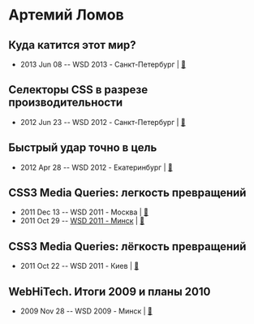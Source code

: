 # Артемий Ломов

## Куда катится этот мир?
- 2013 Jun 08 -- WSD 2013 - Санкт-Петербург  | [:notebook:](https://wsd.events/2013/06/08/pres/where-it-goes/)  
## Селекторы CSS в разрезе производительности
- 2012 Jun 23 -- WSD 2012 - Санкт-Петербург  | [:notebook:](https://wsd.events/2012/06/23/pres/css-selectors/)  
## Быстрый удар точно в цель
- 2012 Apr 28 -- WSD 2012 - Екатеринбург  | [:notebook:](https://wsd.events/2012/04/28/pres/css-selectors/)  
## CSS3 Media Queries: легкость превращений
- 2011 Dec 13 -- WSD 2011 - Москва  | [:notebook:](https://wsd.events/2011/12/13/pres/media-queries/)  
- 2011 Oct 29 -- [WSD 2011 - Минск](https://www.youtube.com/watch?v=cp4zK2wJPyg)  | [:notebook:](https://wsd.events/2011/10/29/pres/media-queries/)  
## CSS3 Media Queries: лёгкость превращений
- 2011 Oct 22 -- WSD 2011 - Киев  | [:notebook:](https://wsd.events/2011/10/22/pres/media-queries/)  
## WebHiTech. Итоги 2009 и планы 2010
- 2009 Nov 28 -- WSD 2009 - Минск  | [:notebook:](https://wsd.events/2009/11/28/pres/webhitech.pdf)  
